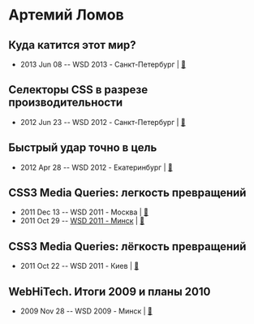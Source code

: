 # Артемий Ломов

## Куда катится этот мир?
- 2013 Jun 08 -- WSD 2013 - Санкт-Петербург  | [:notebook:](https://wsd.events/2013/06/08/pres/where-it-goes/)  
## Селекторы CSS в разрезе производительности
- 2012 Jun 23 -- WSD 2012 - Санкт-Петербург  | [:notebook:](https://wsd.events/2012/06/23/pres/css-selectors/)  
## Быстрый удар точно в цель
- 2012 Apr 28 -- WSD 2012 - Екатеринбург  | [:notebook:](https://wsd.events/2012/04/28/pres/css-selectors/)  
## CSS3 Media Queries: легкость превращений
- 2011 Dec 13 -- WSD 2011 - Москва  | [:notebook:](https://wsd.events/2011/12/13/pres/media-queries/)  
- 2011 Oct 29 -- [WSD 2011 - Минск](https://www.youtube.com/watch?v=cp4zK2wJPyg)  | [:notebook:](https://wsd.events/2011/10/29/pres/media-queries/)  
## CSS3 Media Queries: лёгкость превращений
- 2011 Oct 22 -- WSD 2011 - Киев  | [:notebook:](https://wsd.events/2011/10/22/pres/media-queries/)  
## WebHiTech. Итоги 2009 и планы 2010
- 2009 Nov 28 -- WSD 2009 - Минск  | [:notebook:](https://wsd.events/2009/11/28/pres/webhitech.pdf)  
